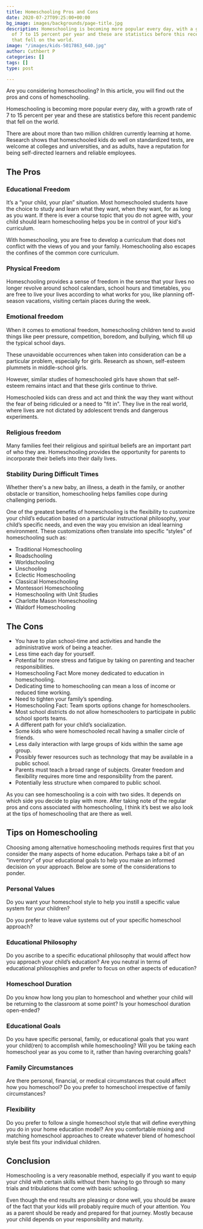 ```yaml
---
title: Homeschooling Pros and Cons
date: 2020-07-27T09:25:00+00:00
bg_image: images/backgrounds/page-title.jpg
description: Homeschooling is becoming more popular every day, with a growth rate
  of 7 to 15 percent per year and these are statistics before this recent pandemic
  that fell on the world.
image: "/images/kids-5017863_640.jpg"
author: Cuthbert P
categories: []
tags: []
type: post

---
```

Are you considering homeschooling? In this article, you will find out the pros and cons of homeschooling.

Homeschooling is becoming more popular every day, with a growth rate of 7 to 15 percent per year and these are statistics before this recent pandemic that fell on the world.

There are about more than two million children currently learning at home. Research shows that homeschooled kids do well on standardized tests, are welcome at colleges and universities, and as adults, have a reputation for being self-directed learners and reliable employees.

## The Pros

### Educational Freedom

It’s a “your child, your plan” situation. Most homeschooled students have the choice to study and learn what they want, when they want, for as long as you want. If there is ever a course topic that you do not agree with, your child should learn homeschooling helps you be in control of your kid's curriculum.

With homeschooling, you are free to develop a curriculum that does not conflict with the views of you and your family. Homeschooling also escapes the confines of the common core curriculum.

### Physical Freedom

Homeschooling provides a sense of freedom in the sense that your lives no longer revolve around school calendars, school hours and timetables, you are free to live your lives according to what works for you, like planning off-season vacations, visiting certain places during the week.

### Emotional freedom

When it comes to emotional freedom, homeschooling children tend to avoid things like peer pressure, competition, boredom, and bullying, which fill up the typical school days. 

These unavoidable occurrences when taken into consideration can be a particular problem, especially for girls. Research as shown, self-esteem plummets in middle-school girls.

However, similar studies of homeschooled girls have shown that self-esteem remains intact and that these girls continue to thrive. 

Homeschooled kids can dress and act and think the way they want without the fear of being ridiculed or a need to "fit in". They live in the real world, where lives are not dictated by adolescent trends and dangerous experiments.

### Religious freedom

Many families feel their religious and spiritual beliefs are an important part of who they are. Homeschooling provides the opportunity for parents to incorporate their beliefs into their daily lives.

### Stability During Difficult Times

Whether there's a new baby, an illness, a death in the family, or another obstacle or transition, homeschooling helps families cope during challenging periods.

One of the greatest benefits of homeschooling is the flexibility to customize your child’s education based on a particular instructional philosophy, your child’s specific needs, and even the way you envision an ideal learning environment. These customizations often translate into specific “styles” of homeschooling such as:

* Traditional Homeschooling
* Roadschooling
* Worldschooling
* Unschooling
* Eclectic Homeschooling
* Classical Homeschooling
* Montessori Homeschooling
* Homeschooling with Unit Studies
* Charlotte Mason Homeschooling
* Waldorf Homeschooling

## The Cons

* You have to plan school-time and activities and handle the administrative work of being a teacher.
* Less time each day for yourself.
* Potential for more stress and fatigue by taking on parenting and teacher responsibilities.
* Homeschooling Fact More money dedicated to education in homeschooling.
* Dedicating time to homeschooling can mean a loss of income or reduced time working.
* Need to tighten your family’s spending.
* Homeschooling Fact: Team sports options change for homeschoolers.
* Most school districts do not allow homeschoolers to participate in public school sports teams.
* A different path for your child’s socialization.
* Some kids who were homeschooled recall having a smaller circle of friends.
* Less daily interaction with large groups of kids within the same age group.
* Possibly fewer resources such as technology that may be available in a public school.
* Parents must teach a broad range of subjects. Greater freedom and flexibility requires more time and responsibility from the parent.
* Potentially less structure when compared to public school.

As you can see homeschooling is a coin with two sides. It depends on which side you decide to play with more. After taking note of the regular pros and cons associated with homeschooling, I think it’s best we also look at the tips of homeschooling that are there as well.

## Tips on Homeschooling

Choosing among alternative homeschooling methods requires first that you consider the many aspects of home education. Perhaps take a bit of an “inventory” of your educational goals to help you make an informed decision on your approach. Below are some of the considerations to ponder.

### Personal Values

Do you want your homeschool style to help you instill a specific value system for your children?

Do you prefer to leave value systems out of your specific homeschool approach?

### Educational Philosophy

Do you ascribe to a specific educational philosophy that would affect how you approach your child’s education? Are you neutral in terms of educational philosophies and prefer to focus on other aspects of education?

### Homeschool Duration

Do you know how long you plan to homeschool and whether your child will be returning to the classroom at some point? Is your homeschool duration open-ended?

### Educational Goals

Do you have specific personal, family, or educational goals that you want your child(ren) to accomplish while homeschooling? Will you be taking each homeschool year as you come to it, rather than having overarching goals?

### Family Circumstances

Are there personal, financial, or medical circumstances that could affect how you homeschool? Do you prefer to homeschool irrespective of family circumstances?

### Flexibility

Do you prefer to follow a single homeschool style that will define everything you do in your home education model? Are you comfortable mixing and matching homeschool approaches to create whatever blend of homeschool style best fits your individual children.

## Conclusion

Homeschooling is a very reasonable method, especially if you want to equip your child with certain skills without them having to go through so many trials and tribulations that come with basic schooling.

Even though the end results are pleasing or done well, you should be aware of the fact that your kids will probably require much of your attention. You as a parent should be ready and prepared for that journey. Mostly because your child depends on your responsibility and maturity.